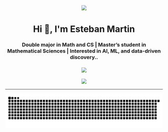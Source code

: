 <h3 align="center">
<img src="https://github.com/sourabmaity/sourabmaity/blob/main/header_.png" >
</h3>

<h1 align="center">Hi 👋, I'm Esteban Martin</h1>
<h3 align="center">Double major in Math and CS | Master’s student in Mathematical Sciences | Interested in AI, ML, and data-driven discovery..</h3>

<h3 align="center">  
  <img src="https://user-images.githubusercontent.com/74038190/225813708-98b745f2-7d22-48cf-9150-083f1b00d6c9.gif" width="500">
</h3>

<p align="center">
  <a href="https://github.com/CodeWhiteWeb/CodeWhiteWeb"><img src="https://readme-typing-svg.herokuapp.com?color=%2336BCF7&center=true&vCenter=true&lines=Hi+%2C+welcome+to+my+Github+page;I+am+CodeWhiteWeb;I+am+a+High+school+student;Web+Dev;Game+Dev;Bot+Dev;Crypto+Lover+%3C3"></a>
</p>

-------------------
<p align = "center">
	<img src = "https://github.com/7oSkaaa/7oSkaaa/blob/output/github-contribution-grid-snake.svg?" alt = "Snake Game"/>
</p>
